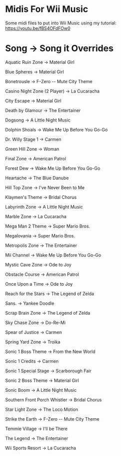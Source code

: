 # Midis For Wii Music

Some midi files to put into Wii Music using my tutorial: https://youtu.be/fBS4OFdFOw0

# Song -> Song it Overrides
Aquatic Ruin Zone -> Material Girl

Blue Spheres -> Material Girl

Bonetrousle -> F-Zero -- Mute City Theme

Casino Night Zone (2 Player) -> La Cucaracha

City Escape -> Material Girl

Death by Glamour -> The Entertainer

Dogsong -> A Little Night Music

Dolphin Shoals -> Wake Me Up Before You Go-Go

Dr. Willy Stage 1 -> Carmen

Green Hill Zone -> Woman

Final Zone -> American Patrol

Forest Dew -> Wake Me Up Before You Go-Go

Heartache -> The Blue Danube

Hill Top Zone -> I've Never Been to Me

Klaymen's Theme -> Bridal Chorus

Labyrinth Zone -> A Little Night Music

Marble Zone -> La Cucaracha

Mega Man 2 Theme -> Super Mario Bros.

Megalovania -> Super Mario Bros.

Metropolis Zone -> The Entertainer

Mii Channel -> Wake Me Up Before You Go-Go

Mystic Cave Zone -> Ode to Joy

Obstacle Course -> American Patrol

Once Upon a Time -> Ode to Joy

Reach for the Stars -> The Legend of Zelda

Sans. -> Yankee Doodle

Scrap Brain Zone -> The Legend of Zelda

Sky Chase Zone -> Do-Re-Mi

Spear of Justice -> Carmen

Spring Yard Zone -> Troika

Sonic 1 Boss Theme -> From the New World

Sonic 1 Credits -> Carmen

Sonic 1 Special Stage -> Scarborough Fair

Sonic 2 Boss Theme -> Material Girl

Sonic Boom -> A Little Night Music

Southern Front Porch Whistler -> Bridal Chorus

Star Light Zone -> The Loco Motion

Strike the Earth -> F-Zero -- Mute City Theme

Temmie Village -> I'll be There

The Legend -> The Entertainer

Wii Sports Resort -> La Cucaracha
